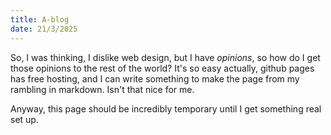 ```yaml
---
title: A-blog
date: 21/3/2025
---
```

So, I was thinking, I dislike web design, but I have *opinions*, so how do I get those opinions to the rest of the world?
It's so easy actually, github pages has free hosting, and I can write something to make the page from my rambling in markdown.
Isn't that nice for me.

Anyway, this page should be incredibly temporary until I get something real set up.

